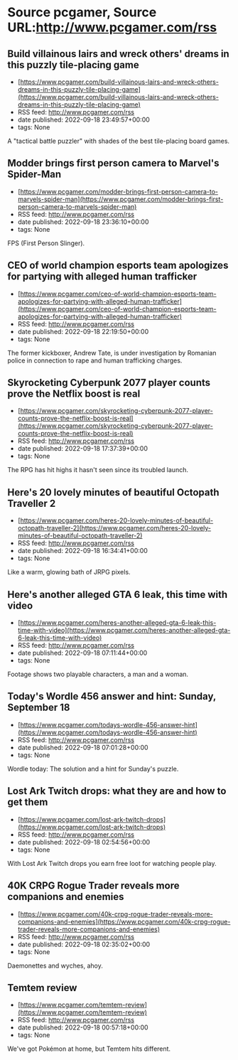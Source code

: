 # Source pcgamer, Source URL:http://www.pcgamer.com/rss

## Build villainous lairs and wreck others' dreams in this puzzly tile-placing game
 - [https://www.pcgamer.com/build-villainous-lairs-and-wreck-others-dreams-in-this-puzzly-tile-placing-game](https://www.pcgamer.com/build-villainous-lairs-and-wreck-others-dreams-in-this-puzzly-tile-placing-game)
 - RSS feed: http://www.pcgamer.com/rss
 - date published: 2022-09-18 23:49:57+00:00
 - tags: None

A "tactical battle puzzler" with shades of the best tile-placing board games.

## Modder brings first person camera to Marvel's Spider-Man
 - [https://www.pcgamer.com/modder-brings-first-person-camera-to-marvels-spider-man](https://www.pcgamer.com/modder-brings-first-person-camera-to-marvels-spider-man)
 - RSS feed: http://www.pcgamer.com/rss
 - date published: 2022-09-18 23:36:10+00:00
 - tags: None

FPS (First Person Slinger).

## CEO of world champion esports team apologizes for partying with alleged human trafficker
 - [https://www.pcgamer.com/ceo-of-world-champion-esports-team-apologizes-for-partying-with-alleged-human-trafficker](https://www.pcgamer.com/ceo-of-world-champion-esports-team-apologizes-for-partying-with-alleged-human-trafficker)
 - RSS feed: http://www.pcgamer.com/rss
 - date published: 2022-09-18 22:19:50+00:00
 - tags: None

The former kickboxer, Andrew Tate, is under investigation by Romanian police in connection to rape and human trafficking charges.

## Skyrocketing Cyberpunk 2077 player counts prove the Netflix boost is real
 - [https://www.pcgamer.com/skyrocketing-cyberpunk-2077-player-counts-prove-the-netflix-boost-is-real](https://www.pcgamer.com/skyrocketing-cyberpunk-2077-player-counts-prove-the-netflix-boost-is-real)
 - RSS feed: http://www.pcgamer.com/rss
 - date published: 2022-09-18 17:37:39+00:00
 - tags: None

The RPG has hit highs it hasn't seen since its troubled launch.

## Here's 20 lovely minutes of beautiful Octopath Traveller 2
 - [https://www.pcgamer.com/heres-20-lovely-minutes-of-beautiful-octopath-traveller-2](https://www.pcgamer.com/heres-20-lovely-minutes-of-beautiful-octopath-traveller-2)
 - RSS feed: http://www.pcgamer.com/rss
 - date published: 2022-09-18 16:34:41+00:00
 - tags: None

Like a warm, glowing bath of JRPG pixels.

## Here's another alleged GTA 6 leak, this time with video
 - [https://www.pcgamer.com/heres-another-alleged-gta-6-leak-this-time-with-video](https://www.pcgamer.com/heres-another-alleged-gta-6-leak-this-time-with-video)
 - RSS feed: http://www.pcgamer.com/rss
 - date published: 2022-09-18 07:11:44+00:00
 - tags: None

Footage shows two playable characters, a man and a woman.

## Today's Wordle 456 answer and hint: Sunday, September 18
 - [https://www.pcgamer.com/todays-wordle-456-answer-hint](https://www.pcgamer.com/todays-wordle-456-answer-hint)
 - RSS feed: http://www.pcgamer.com/rss
 - date published: 2022-09-18 07:01:28+00:00
 - tags: None

Wordle today: The solution and a hint for Sunday's puzzle.

## Lost Ark Twitch drops: what they are and how to get them
 - [https://www.pcgamer.com/lost-ark-twitch-drops](https://www.pcgamer.com/lost-ark-twitch-drops)
 - RSS feed: http://www.pcgamer.com/rss
 - date published: 2022-09-18 02:54:56+00:00
 - tags: None

With Lost Ark Twitch drops you earn free loot for watching people play.

## 40K CRPG Rogue Trader reveals more companions and enemies
 - [https://www.pcgamer.com/40k-crpg-rogue-trader-reveals-more-companions-and-enemies](https://www.pcgamer.com/40k-crpg-rogue-trader-reveals-more-companions-and-enemies)
 - RSS feed: http://www.pcgamer.com/rss
 - date published: 2022-09-18 02:35:02+00:00
 - tags: None

Daemonettes and wyches, ahoy.

## Temtem review
 - [https://www.pcgamer.com/temtem-review](https://www.pcgamer.com/temtem-review)
 - RSS feed: http://www.pcgamer.com/rss
 - date published: 2022-09-18 00:57:18+00:00
 - tags: None

We've got Pokémon at home, but Temtem hits different.
